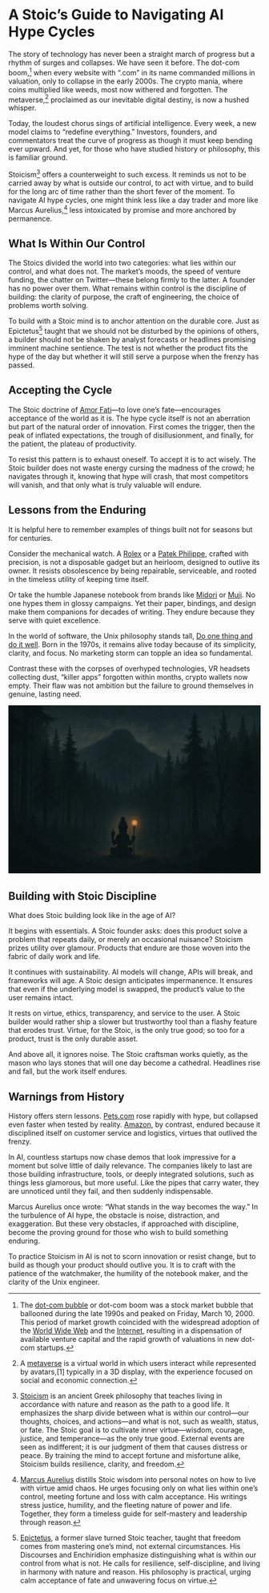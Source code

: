 # A Stoic’s Guide to Navigating AI Hype Cycles

The story of technology has never been a straight march of progress but a rhythm of surges and collapses. We have seen it before. The dot-com boom,[^DotComBoom] when every website with “.com” in its name commanded millions in valuation, only to collapse in the early 2000s. The crypto mania, where coins multiplied like weeds, most now withered and forgotten. The metaverse,[^metaverse] proclaimed as our inevitable digital destiny, is now a hushed whisper.

Today, the loudest chorus sings of artificial intelligence. Every week, a new model claims to “redefine everything.” Investors, founders, and commentators treat the curve of progress as though it must keep bending ever upward. And yet, for those who have studied history or philosophy, this is familiar ground.

Stoicism[^Stoicism] offers a counterweight to such excess. It reminds us not to be carried away by what is outside our control, to act with virtue, and to build for the long arc of time rather than the short fever of the moment. To navigate AI hype cycles, one might think less like a day trader and more like Marcus Aurelius,[^MarcusAurelius] less intoxicated by promise and more anchored by permanence.

## What Is Within Our Control

The Stoics divided the world into two categories: what lies within our control, and what does not. The market’s moods, the speed of venture funding, the chatter on Twitter—these belong firmly to the latter. A founder has no power over them. What remains within control is the discipline of building: the clarity of purpose, the craft of engineering, the choice of problems worth solving.

To build with a Stoic mind is to anchor attention on the durable core. Just as Epictetus[^Epictetus] taught that we should not be disturbed by the opinions of others, a builder should not be shaken by analyst forecasts or headlines promising imminent machine sentience. The test is not whether the product fits the hype of the day but whether it will still serve a purpose when the frenzy has passed.

## Accepting the Cycle

The Stoic doctrine of [Amor Fati](https://en.wikipedia.org/wiki/Amor_fati)—to love one’s fate—encourages acceptance of the world as it is. The hype cycle itself is not an aberration but part of the natural order of innovation. First comes the trigger, then the peak of inflated expectations, the trough of disillusionment, and finally, for the patient, the plateau of productivity.

To resist this pattern is to exhaust oneself. To accept it is to act wisely. The Stoic builder does not waste energy cursing the madness of the crowd; he navigates through it, knowing that hype will crash, that most competitors will vanish, and that only what is truly valuable will endure.

## Lessons from the Enduring

It is helpful here to remember examples of things built not for seasons but for centuries.

Consider the mechanical watch. A [Rolex](https://en.wikipedia.org/wiki/Rolex) or a [Patek Philippe](https://en.wikipedia.org/wiki/Patek_Philippe), crafted with precision, is not a disposable gadget but an heirloom, designed to outlive its owner. It resists obsolescence by being repairable, serviceable, and rooted in the timeless utility of keeping time itself.

Or take the humble Japanese notebook from brands like [Midori](/2024/midori/) or [Muji](https://en.wikipedia.org/wiki/Muji). No one hypes them in glossy campaigns. Yet their paper, bindings, and design make them companions for decades of writing. They endure because they serve with quiet excellence.

In the world of software, the Unix philosophy stands tall, [Do one thing and do it well](/2025/dotadiw/). Born in the 1970s, it remains alive today because of its simplicity, clarity, and focus. No marketing storm can topple an idea so fundamental.

Contrast these with the corpses of overhyped technologies, VR headsets collecting dust, “killer apps” forgotten within months, crypto wallets now empty. Their flaw was not ambition but the failure to ground themselves in genuine, lasting need.

<img class="full" src="/static/2025/stoicism-guru.webp" alt="Stoicism" loading="lazy">

## Building with Stoic Discipline

What does Stoic building look like in the age of AI?

It begins with essentials. A Stoic founder asks: does this product solve a problem that repeats daily, or merely an occasional nuisance? Stoicism prizes utility over glamour. Products that endure are those woven into the fabric of daily work and life.

It continues with sustainability. AI models will change, APIs will break, and frameworks will age. A Stoic design anticipates impermanence. It ensures that even if the underlying model is swapped, the product’s value to the user remains intact.

It rests on virtue, ethics, transparency, and service to the user. A Stoic builder would rather ship a slower but trustworthy tool than a flashy feature that erodes trust. Virtue, for the Stoic, is the only true good; so too for a product, trust is the only durable asset.

And above all, it ignores noise. The Stoic craftsman works quietly, as the mason who lays stones that will one day become a cathedral. Headlines rise and fall, but the work itself endures.

## Warnings from History

History offers stern lessons. [Pets.com](https://en.wikipedia.org/wiki/Pets.com) rose rapidly with hype, but collapsed even faster when tested by reality. [Amazon](https://en.wikipedia.org/wiki/Amazon_(company)), by contrast, endured because it disciplined itself on customer service and logistics, virtues that outlived the frenzy.

In AI, countless startups now chase demos that look impressive for a moment but solve little of daily relevance. The companies likely to last are those building infrastructure, tools, or deeply integrated solutions, such as things less glamorous, but more useful. Like the pipes that carry water, they are unnoticed until they fail, and then suddenly indispensable.

Marcus Aurelius once wrote: “What stands in the way becomes the way.” In the turbulence of AI hype, the obstacle is noise, distraction, and exaggeration. But these very obstacles, if approached with discipline, become the proving ground for those who wish to build something enduring.

To practice Stoicism in AI is not to scorn innovation or resist change, but to build as though your product should outlive you. It is to craft with the patience of the watchmaker, the humility of the notebook maker, and the clarity of the Unix engineer.

[^DotComBoom]: The [dot-com bubble](https://en.wikipedia.org/wiki/Dot-com_bubble) or dot-com boom was a stock market bubble that ballooned during the late 1990s and peaked on Friday, March 10, 2000. This period of market growth coincided with the widespread adoption of the [World Wide Web](https://en.wikipedia.org/wiki/WorldWideWeb) and the [Internet](https://en.wikipedia.org/wiki/Internet), resulting in a dispensation of available venture capital and the rapid growth of valuations in new dot-com startups.

[^metaverse]: A [metaverse](https://en.wikipedia.org/wiki/Metaverse) is a virtual world in which users interact while represented by avatars,[1] typically in a 3D display, with the experience focused on social and economic connection.

[^Stoicism]: [Stoicism](https://en.wikipedia.org/wiki/Stoicism) is an ancient Greek philosophy that teaches living in accordance with nature and reason as the path to a good life. It emphasizes the sharp divide between what is within our control—our thoughts, choices, and actions—and what is not, such as wealth, status, or fate. The Stoic goal is to cultivate inner virtue—wisdom, courage, justice, and temperance—as the only true good. External events are seen as indifferent; it is our judgment of them that causes distress or peace. By training the mind to accept fortune and misfortune alike, Stoicism builds resilience, clarity, and freedom.

[^MarcusAurelius]: [Marcus Aurelius](https://en.wikipedia.org/wiki/Marcus_Aurelius) distills Stoic wisdom into personal notes on how to live with virtue amid chaos. He urges focusing only on what lies within one’s control, meeting fortune and loss with calm acceptance. His writings stress justice, humility, and the fleeting nature of power and life. Together, they form a timeless guide for self-mastery and leadership through reason.

[^Epictetus]: [Epictetus](https://en.wikipedia.org/wiki/Epictetus), a former slave turned Stoic teacher, taught that freedom comes from mastering one’s mind, not external circumstances. His Discourses and Enchiridion emphasize distinguishing what is within our control from what is not. He calls for resilience, self-discipline, and living in harmony with nature and reason. His philosophy is practical, urging calm acceptance of fate and unwavering focus on virtue.